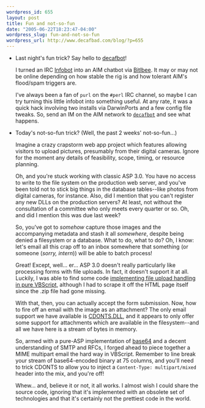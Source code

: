 ```yaml
--- 
wordpress_id: 655
layout: post
title: Fun and not-so-fun
date: "2005-06-22T18:23:47-04:00"
wordpress_slug: fun-and-not-so-fun
wordpress_url: http://www.decafbad.com/blog/?p=655
---
```

* Last night's fun trick?  Say hello to <a href="aim:goim?Screenname=decafbot&Message=help">decafbot</a>!  

  I turned an IRC [Infobot][ib] into an AIM chatbot via [Bitlbee][bb].  It may or may not be online depending on how stable the rig is and how tolerant AIM's flood/spam triggers are.

  I've always been a fan of `purl` on the `#perl` IRC channel, so maybe I can try turning this little infobot into something useful.  At any rate, it was a quick hack involving two installs via DarwinPorts and a few config file tweaks.  So, send an IM on the AIM network to <a href="aim:goim?Screenname=decafbot&Message=help">`decafbot`</a> and see what happens.

[ib]: http://infobot.sourceforge.net
[bb]: http://www.bitlbee.org/

* Today's not-so-fun trick?  (Well, the past 2 weeks' not-so-fun...)

  Imagine a crazy crapstorm web app project which features allowing visitors to upload pictures, presumably from their digital cameras.  Ignore for the moment any details of feasibility, scope, timing, or resource planning.

  Oh, and you're stuck working with classic ASP 3.0.  You have no access to write to the file system on the production web server, and you've been told not to stick big things in the database tables--like photos from digital cameras, for instance.  Also, did I mention that you can't register any new DLLs on the production servers?  At least, not without the consultation of a committee who only meets every quarter or so.  Oh, and did I mention this was due last week?

  So, you've got to *somehow* capture those images and the accompanying metadata and stash it all *somewhere*, despite being denied a filesystem or a database.  What to do, what to do?  Oh, I know: let's email all this crap off to an inbox somewhere that something (or someone (*sorry, intern*)) will be able to batch process!

  Great!  Except, well... er...  ASP 3.0 doesn't really particularly like processing forms with file uploads.  In fact, it doesn't support it at all.  Luckily, I was able to find some code [implementing file upload handling in pure VBScript][file], although I had to scrape it off the HTML page itself since the .zip file had gone missing.

  With that, then, you can actually accept the form submission.  Now, how to fire off an email with the image as an attachment?  The only email support we have available is [CDONTS.DLL][cdonts], and it appears to only offer some support for attachments which are available in the filesystem--and all we have here is a stream of bytes in memory.  

  So, armed with a pure-ASP implementation of [base64][] and a decent understanding of SMTP and RFCs, I forged ahead to piece together a MIME multipart email the hard way in VBScript.  Remember to line break your stream of base64-encoded binary at 75 columns, and you'll need to trick CDONTS to allow you to inject a `Content-Type: multipart/mixed` header into the mix, and you're off!

  Whew... and, believe it or not, it all works.  I almost wish I could share the source code, ignoring that it's implemented with an obsolete set of technologies and that it's certainly not the prettiest code in the world.

[base64]: http://www.freevbcode.com/ShowCode.asp?ID=5248
[file]: http://aspzone.com/articles/160.aspx
[cdonts]: http://www.mostlylucid.co.uk/archive/2003/10/15/589.aspx

